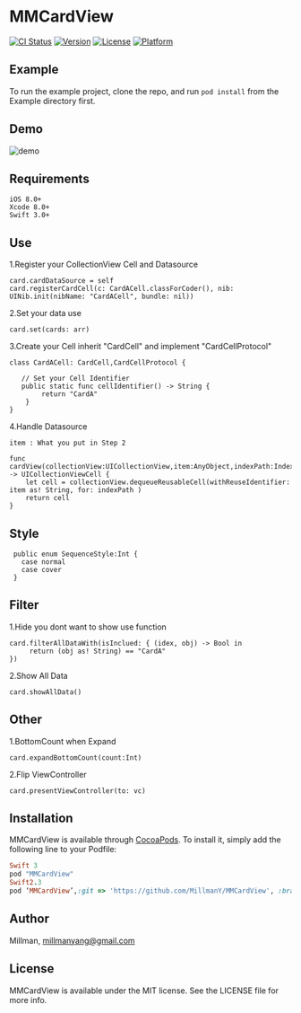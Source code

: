 # MMCardView

[![CI Status](http://img.shields.io/travis/Millman/MMCardView.svg?style=flat)](https://travis-ci.org/Millman/MMCardView)
[![Version](https://img.shields.io/cocoapods/v/MMCardView.svg?style=flat)](http://cocoapods.org/pods/MMCardView)
[![License](https://img.shields.io/cocoapods/l/MMCardView.svg?style=flat)](http://cocoapods.org/pods/MMCardView)
[![Platform](https://img.shields.io/cocoapods/p/MMCardView.svg?style=flat)](http://cocoapods.org/pods/MMCardView)

## Example

To run the example project, clone the repo, and run `pod install` from the Example directory first.

## Demo

![demo](https://github.com/MillmanY/MMCardView/blob/master/demo.gif)


## Requirements

    iOS 8.0+
    Xcode 8.0+
    Swift 3.0+
## Use
1.Register your CollectionView Cell and Datasource
    
    card.cardDataSource = self
    card.registerCardCell(c: CardACell.classForCoder(), nib: UINib.init(nibName: "CardACell", bundle: nil))
2.Set your data use

    card.set(cards: arr)
    
3.Create your Cell inherit "CardCell" and implement "CardCellProtocol"

    class CardACell: CardCell,CardCellProtocol {
       
       // Set your Cell Identifier
       public static func cellIdentifier() -> String {
            return "CardA"
        }
    }
4.Handle Datasource
    
    item : What you put in Step 2
  
    func cardView(collectionView:UICollectionView,item:AnyObject,indexPath:IndexPath) -> UICollectionViewCell {
        let cell = collectionView.dequeueReusableCell(withReuseIdentifier: item as! String, for: indexPath )
        return cell
    }
    
## Style

     public enum SequenceStyle:Int {
       case normal
       case cover
     }
## Filter
1.Hide you dont want to show use function

    card.filterAllDataWith(isInclued: { (idex, obj) -> Bool in
         return (obj as! String) == "CardA"
    })
2.Show All Data

    card.showAllData()
## Other

1.BottomCount when Expand

    card.expandBottomCount(count:Int)
2.Flip ViewController

    card.presentViewController(to: vc)
## Installation

MMCardView is available through [CocoaPods](http://cocoapods.org). To install
it, simply add the following line to your Podfile:

```ruby
Swift 3
pod "MMCardView"
Swift2.3
pod ‘MMCardView’,:git => 'https://github.com/MillmanY/MMCardView', :branch => ‘Swift2’

```

## Author

Millman, millmanyang@gmail.com

## License

MMCardView is available under the MIT license. See the LICENSE file for more info.

